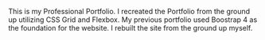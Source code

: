 This is my Professional Portfolio. I recreated the Portfolio from the ground up utilizing CSS Grid and Flexbox.
My previous portfolio used Boostrap 4 as the foundation for the website. I rebuilt the site from the ground up myself.
